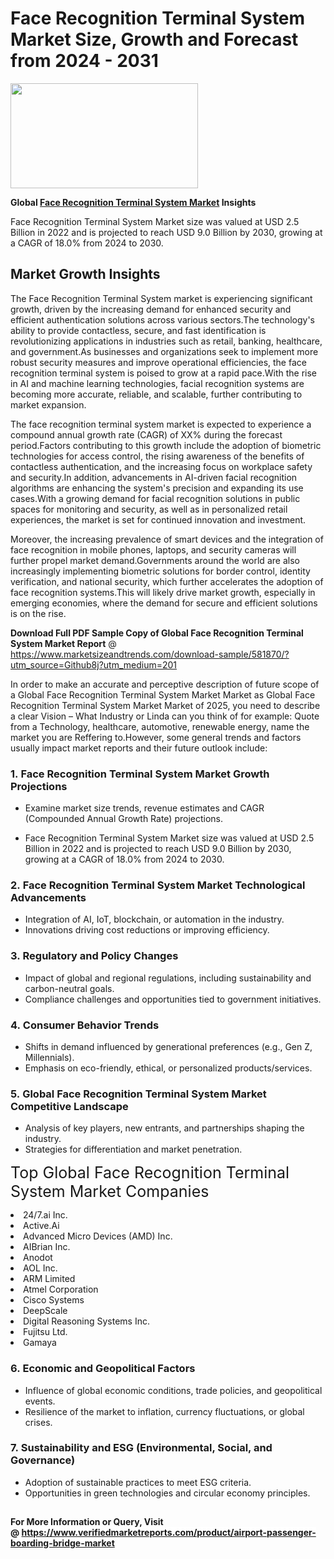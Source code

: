 <H1>Face Recognition Terminal System Market Size, Growth and Forecast from 2024 - 2031</H1><img class="aligncenter size-medium wp-image-584254" src="https://thirdeyenews.in/wp-content/uploads/2024/09/Global-Market-Research-300x168.jpeg" alt="" width="300" height="168" /><p><strong>Global&nbsp;<a href="https://www.marketsizeandtrends.com/download-sample/581870/?utm_source=Github8j?utm_medium=201">Face Recognition Terminal System Market</a> Insights</strong></p><p>Face Recognition Terminal System Market size was valued at USD 2.5 Billion in 2022 and is projected to reach USD 9.0 Billion by 2030, growing at a CAGR of 18.0% from 2024 to 2030.</p><p><h2>Market Growth Insights</h2> <p>The Face Recognition Terminal System market is experiencing significant growth, driven by the increasing demand for enhanced security and efficient authentication solutions across various sectors.The technology's ability to provide contactless, secure, and fast identification is revolutionizing applications in industries such as retail, banking, healthcare, and government.As businesses and organizations seek to implement more robust security measures and improve operational efficiencies, the face recognition terminal system is poised to grow at a rapid pace.With the rise in AI and machine learning technologies, facial recognition systems are becoming more accurate, reliable, and scalable, further contributing to market expansion.</p> <p>The face recognition terminal system market is expected to experience a compound annual growth rate (CAGR) of XX% during the forecast period.Factors contributing to this growth include the adoption of biometric technologies for access control, the rising awareness of the benefits of contactless authentication, and the increasing focus on workplace safety and security.In addition, advancements in AI-driven facial recognition algorithms are enhancing the system's precision and expanding its use cases.With a growing demand for facial recognition solutions in public spaces for monitoring and security, as well as in personalized retail experiences, the market is set for continued innovation and investment.</p> <p>Moreover, the increasing prevalence of smart devices and the integration of face recognition in mobile phones, laptops, and security cameras will further propel market demand.Governments around the world are also increasingly implementing biometric solutions for border control, identity verification, and national security, which further accelerates the adoption of face recognition systems.This will likely drive market growth, especially in emerging economies, where the demand for secure and efficient solutions is on the rise.</p> <p><span class=""><strong>Download Full PDF Sample Copy of Global Face Recognition Terminal System Market Report</strong> @ <a href="https://www.marketsizeandtrends.com/download-sample/581870/?utm_source=Github8j?utm_medium=201" target="_blank">https://www.marketsizeandtrends.com/download-sample/581870/?utm_source=Github8j?utm_medium=201</a></span></p><p>In order to make an accurate and perceptive description of future scope of a Global&nbsp;Face Recognition Terminal System Market Market as Global&nbsp;Face Recognition Terminal System Market Market of 2025, you need to describe a clear Vision &ndash; What Industry or Linda can you think of for example: Quote from a Technology, healthcare, automotive, renewable energy, name the market you are Reffering to.However, some general trends and factors usually impact market reports and their future outlook include:</p><h3>1.&nbsp;<strong>Face Recognition Terminal System Market Growth Projections</strong></h3><ul><li>Examine market size trends, revenue estimates and CAGR (Compounded Annual Growth Rate) projections.</li><li><p>Face Recognition Terminal System Market size was valued at USD 2.5 Billion in 2022 and is projected to reach USD 9.0 Billion by 2030, growing at a CAGR of 18.0% from 2024 to 2030.</p></li></ul><h3>2.&nbsp;<strong>Face Recognition Terminal System Market Technological Advancements</strong></h3><ul><li>Integration of AI, IoT, blockchain, or automation in the industry.</li><li>Innovations driving cost reductions or improving efficiency.</li></ul><h3>3.&nbsp;<strong>Regulatory and Policy Changes</strong></h3><ul><li>Impact of global and regional regulations, including sustainability and carbon-neutral goals.</li><li>Compliance challenges and opportunities tied to government initiatives.</li></ul><h3>4.&nbsp;<strong>Consumer Behavior Trends</strong></h3><ul><li>Shifts in demand influenced by generational preferences (e.g., Gen Z, Millennials).</li><li>Emphasis on eco-friendly, ethical, or personalized products/services.</li></ul><h3>5.&nbsp;<strong>Global Face Recognition Terminal System Market Competitive Landscape</strong></h3><ul><li>Analysis of key players, new entrants, and partnerships shaping the industry.</li><li>Strategies for differentiation and market penetration.</li></ul><p data-pm-slice="1 1 []"><span style="color: inherit; font-family: inherit; font-size: 25px;">Top Global Face Recognition Terminal System Market Companies</span></p><div class="" data-test-id=""><p><li>24/7.ai Inc.</li><li> Active.Ai</li><li> Advanced Micro Devices (AMD) Inc.</li><li> AIBrian Inc.</li><li> Anodot</li><li> AOL Inc.</li><li> ARM Limited</li><li> Atmel Corporation</li><li> Cisco Systems</li><li> DeepScale</li><li> Digital Reasoning Systems Inc.</li><li> Fujitsu Ltd.</li><li> Gamaya</li></p></div><h3>6.&nbsp;<strong>Economic and Geopolitical Factors</strong></h3><ul><li>Influence of global economic conditions, trade policies, and geopolitical events.</li><li>Resilience of the market to inflation, currency fluctuations, or global crises.</li></ul><h3>7.&nbsp;<strong>Sustainability and ESG (Environmental, Social, and Governance)</strong></h3><ul><li>Adoption of sustainable practices to meet ESG criteria.</li><li>Opportunities in green technologies and circular economy principles.</li></ul><h2><strong style="font-size: 14px;">For More Information or Query, Visit @&nbsp;</strong><a style="background-color: #ffffff; font-size: 14px;" href="https://www.marketsizeandtrends.com/report/face-recognition-terminal-system-market/" target="_blank">https://www.verifiedmarketreports.com/product/airport-passenger-boarding-bridge-market</a></h2>